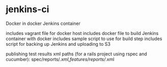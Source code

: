 # jenkins-ci
Docker in docker Jenkins container

includes vagrant file for docker host
includes docker file to build Jenkins container with docker
includes sample script to use for build step
includes script for backing up Jenkins and uploading to S3

publishing test results xml paths (for a rails project using rspec and cucumber):
spec/reports/*.xml,features/reports/*.xml
